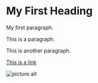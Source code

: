 <!DOCTYPE html>
<html>
<body>

<h1>My First Heading</h1>

<p>My first paragraph.</p>

</body>
</html>

<p> This is a paragraph.</p>
<p>This is another paragraph.</p>
<a href="https://www.w3schools.com">This is a link</a>

![picture alt](http://via.placeholder.com/200x150 "Strawberry")
